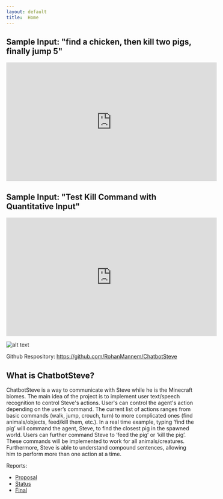```yaml
---
layout: default
title:  Home
---
```


Sample Input: "find a chicken, then kill two pigs, finally  jump 5"
---
<iframe width="560" height="315" src="https://www.youtube.com/embed/XkKWG6TtY-c" frameborder="0" allow="accelerometer; autoplay; clipboard-write; encrypted-media; gyroscope; picture-in-picture" allowfullscreen></iframe>
 
Sample Input: "Test Kill Command with Quantitative Input"
---
<iframe width="560" height="315" src="https://www.youtube.com/embed/qISCdaoZHKU" frameborder="0" allow="accelerometer; autoplay; clipboard-write; encrypted-media; gyroscope; picture-in-picture" allowfullscreen></iframe>


![alt text](https://cdn.vox-cdn.com/thumbor/ipajjnzaEyDK1badzdbQ32MSxVI=/0x0:767x431/1200x800/filters:focal(323x155:445x277)/cdn.vox-cdn.com/uploads/chorus_image/image/63226878/0fe20042_0bb8_4781_82f4_7130f928b021.0.jpg)

Github Respository: https://github.com/RohanMannem/ChatbotSteve

<h2>What is ChatbotSteve?</h2>
<p>ChatbotSteve is a way to communicate with Steve while he is the Minecraft biomes. The main idea of the project is to implement user text/speech recognition to control Steve's actions. User's can control the agent's action depending on the user’s command. The current list of actions ranges from basic commands (walk, jump, crouch, turn) to more complicated ones (find animals/objects, feed/kill them, etc.). In a real time example, typing ‘find the pig’ will command the agent, Steve, to find the closest pig in the spawned world. Users can further command Steve to ‘feed the pig’ or ‘kill the pig’. These commands will be implemented to work for all animals/creatures. Furthermore, Steve is able to understand compound sentences, allowing him to perform more than one action at a time.
</p>


Reports:

- [Proposal](proposal.html)
- [Status](status.html)
- [Final](final.html)
